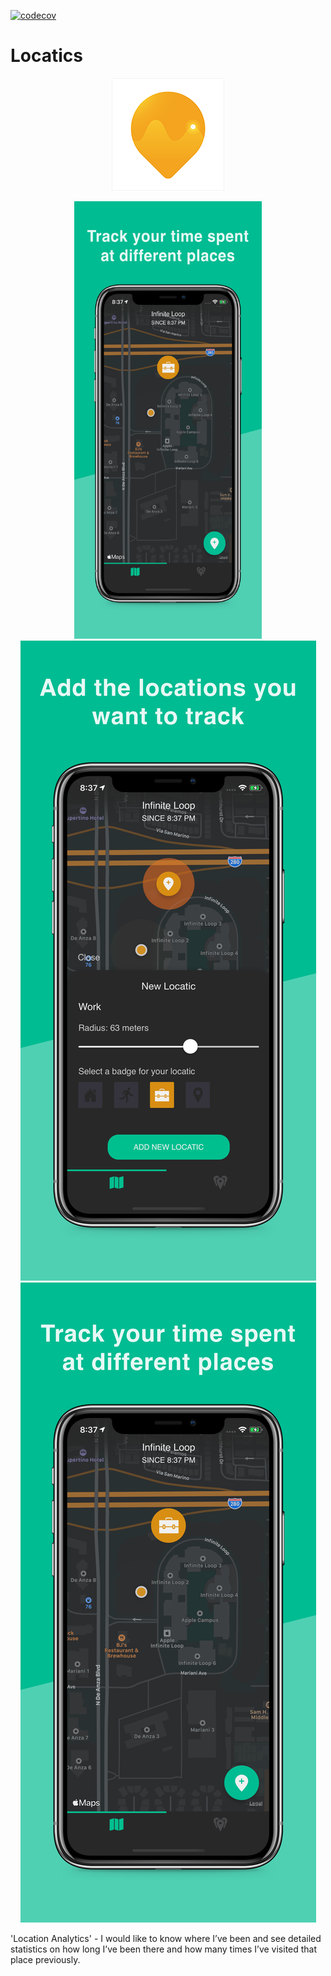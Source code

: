 [![codecov](https://codecov.io/gh/LukeSmith16/Locatics/branch/onboarding-feature/graph/badge.svg)](https://codecov.io/gh/LukeSmith16/Locatics)

# Locatics
<p align="center">
  <img src="https://github.com/LukeSmith16/Locatics/blob/pre-release/Icon-60%403x.png">
</p>

<p align="center">
  <img src="https://github.com/LukeSmith16/Locatics/blob/pre-release/xs-03.png" width="300" height="700">
  <img src="https://github.com/LukeSmith16/Locatics/blob/pre-release/1.png">
  <img src="https://github.com/LukeSmith16/Locatics/blob/pre-release/xs-03-iOS-1242x2688.png">
</p>

'Location Analytics' - I would like to know where I’ve been and see detailed statistics on how long I’ve been there and how many times I’ve visited that place previously. 
